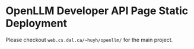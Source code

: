 # OpenLLM Developer API Page Static Deployment

Please checkout `web.cs.dal.ca/~huyh/openllm/` for the main project.